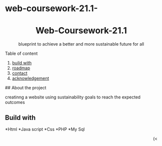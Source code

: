 # web-coursework-21.1-
<div id = "top"></div>
<h1 align = "center">Web-Coursework-21.1</h1>
<p align = "center">blueprint to achieve a better and more sustainable future for all</p>
<detils>
  <summary>Table of content</summary>
  <ol>
    <li><a href="#build with">build with</a></li>
    <li><a href="#roadmap">roadmap</a></li>
     <li><a href="#contact">contact</a></li>
     <li><a href="#acknowledgements">acknowledgement</a></li>
  </ol>
  </details>
  ## About the project
   
   creatinng  a website using sustainability goals to reach the expected outcomes
  
  ## Build with
  
  *Html
  *Java script
  *Css
  *PHP
  *My Sql
  
  <p align = "right">(<
  
    
